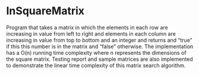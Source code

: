 # InSquareMatrix
Program that takes a matrix in which the elements in each row are increasing in value from left to right and elements in each column are increasing in value from top to bottom and an integer and returns and “true” if this this number is in the matrix and “false” otherwise. The implementation has a O(n) running time complexity where n represents the dimensions of the square matrix. Testing report and sample matrices are also implemented to demonstrate the linear time complexity of this matrix search algorithm. 
